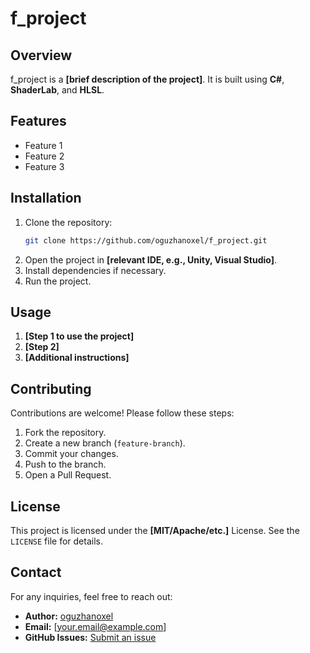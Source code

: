 # f_project

## Overview

f_project is a **[brief description of the project]**. It is built using **C#**, **ShaderLab**, and **HLSL**.

## Features

- Feature 1
- Feature 2
- Feature 3

## Installation

1. Clone the repository:
   ```sh
   git clone https://github.com/oguzhanoxel/f_project.git
   ```
2. Open the project in **[relevant IDE, e.g., Unity, Visual Studio]**.
3. Install dependencies if necessary.
4. Run the project.

## Usage

1. **[Step 1 to use the project]**
2. **[Step 2]**
3. **[Additional instructions]**

## Contributing

Contributions are welcome! Please follow these steps:

1. Fork the repository.
2. Create a new branch (`feature-branch`).
3. Commit your changes.
4. Push to the branch.
5. Open a Pull Request.

## License

This project is licensed under the **[MIT/Apache/etc.]** License. See the `LICENSE` file for details.

## Contact

For any inquiries, feel free to reach out:

- **Author:** [oguzhanoxel](https://github.com/oguzhanoxel)
- **Email:** [your.email@example.com]
- **GitHub Issues:** [Submit an issue](https://github.com/oguzhanoxel/f_project/issues)

